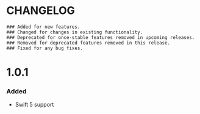 # CHANGELOG

```
### Added for new features.
### Changed for changes in existing functionality.
### Deprecated for once-stable features removed in upcoming releases.
### Removed for deprecated features removed in this release.
### Fixed for any bug fixes.
```

# 1.0.1
### Added
- Swift 5 support